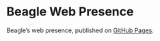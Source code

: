 # Beagle Web Presence

Beagle’s web presence, published on [GitHub Pages](https://RomanLangrehr.github.io/Beagle/branches/0measure).